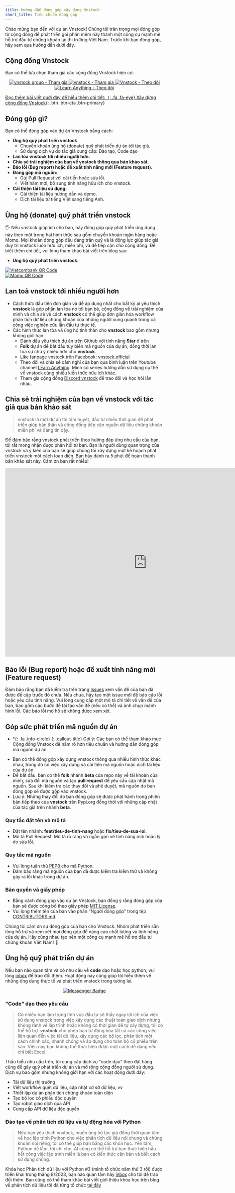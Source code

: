 ```yaml
---
title: Hướng dẫn đóng góp xây dựng Vnstock
short_title: Tiêu chuẩn đóng góp
---
```


Chào mừng bạn đến với dự án Vnstock! Chúng tôi trân trọng mọi đóng góp từ cộng đồng để phát triển gói phần mềm này thành một công cụ mạnh mẽ hỗ trợ đầu tư chứng khoán tại thị trường Việt Nam. Trước khi bạn đóng góp, hãy xem qua hướng dẫn dưới đây.

## Cộng đồng Vnstock

Bạn có thể lựa chọn tham gia các cộng đồng Vnstock hiện có:

<div id="badges" align="center">
  <a href="https://www.facebook.com/groups/vnstock">
    <img src="https://img.shields.io/badge/vnstock_group-Tham_gia-0866FF?style=for-the-badge&logo=facebook" alt="vnstock group - Tham gia"/>
  </a>
  <a href="https://discord.gg/ruugCSWVCJ">
    <img src="https://img.shields.io/badge/vnstock-Tham_gia-5865F2?style=for-the-badge&logo=Discord" alt="vnstock - Tham gia"/>
  </a>
  <a href="https://www.facebook.com/vnstock.official">
    <img src="https://img.shields.io/badge/Vnstock-Theo_dõi-0866FF?style=for-the-badge&logo=facebook" alt="Vnstock - Theo dõi"/>
  </a>
  <a href="https://www.youtube.com/@learn_anything_az?sub_confirmation=1">
    <img src="https://img.shields.io/badge/Learn_Anything-Theo_dõi-FF0000?style=for-the-badge&logo=youtube" alt="Learn Anything - Theo dõi"/>
</div>


Đọc thêm bài viết dưới đây để hiểu thêm chi tiết:
[*&nbsp;*{: .fa .fa-eye} Xây dựng cộng đồng Vnstock](https://thinhvu.com/2023/04/15/xay-dung-cong-dong-vnstock-vung-manh?utm_source=vnstock-docs&utm_medium=resource){: .btn .btn-cta .btn-primary}

## Đóng góp gì?
Bạn có thể đóng góp vào dự án Vnstock bằng cách:
- **Ủng hộ quỹ phát triển vnstock**
    - Chuyển khoản ủng hộ (donate) quỹ phát triển dự án tới tác giả.
    - Sử dụng dịch vụ do tác giả cung cấp: Đào tạo, Code dạo
- **Lan tỏa vnstock tới nhiều người hơn.**
- **Chia sẻ trải nghiệm của bạn về vnstock thông qua bản khảo sát.**
- **Báo lỗi (Bug report) hoặc đề xuất tính năng mới (Feature request).**
- **Đóng góp mã nguồn:**
    - Gửi Pull Request với cải tiến hoặc sửa lỗi.
    - Viết hàm mới, bổ sung tính năng hữu ích cho vnstock.
- **Cải thiện tài liệu sử dụng:**
    - Cải thiện tài liệu hướng dẫn và demo.
    - Dịch tài liệu từ tiếng Việt sang tiếng Anh.

## Ủng hộ (donate) quỹ phát triển vnstock

🖐 Nếu vnstock giúp ích cho bạn, hãy đóng góp quỹ phát triển ứng dụng này theo một trong hai hình thức sau gồm chuyển khoản ngân hàng hoặc Momo. Mọi khoản đóng góp đều đáng trân quý và là động lực giúp tác giả duy trì vnstock luôn hữu ích, miễn phí, và dễ tiếp cận cho cộng đồng. Để biết thêm chi tiết, vui lòng tham khảo bài viết trên blog sau: 

- **Ủng hộ quỹ phát triển vnstock**: 

<div class="row">
  <div class="col-md-6 col-sm-6 col-xs-12">
   <a href="assets/images/vcb-qr-thinhvu.jpg?raw=true" data-title="Vietcombank QR" data-toggle="lightbox"><img class="img-responsive" src="assets/images/vcb-qr-thinhvu.jpg?raw=true" alt="Vietcombank QR Code" /></a>
   <a class="mask" href="assets/images/vcb-qr-thinhvu.jpg?raw=true" data-title="Mã QR Vietcombank" data-toggle="lightbox"><i class="icon fa fa-search-plus"></i></a>
  </div>

  <div class="col-md-6 col-sm-6 col-xs-12">
   <a href="assets/images/momo-qr-thinhvu.jpeg?raw=true" data-title="Momo QR" data-toggle="lightbox"><img class="img-responsive" src="assets/images/momo-qr-thinhvu.jpeg?raw=true" alt="Momo QR Code" /></a>
   <a class="mask" href="assets/images/momo-qr-thinhvu.jpeg?raw=true" data-title="Mã QR Momo" data-toggle="lightbox"><i class="icon fa fa-search-plus"></i></a>
  </div>
 </div>

## Lan toả vnstock tới nhiều người hơn
- Cách thức đầu tiên đơn giản và dễ áp dụng nhất cho bất kỳ ai yêu thích **vnstock** là góp phần lan tỏa nó tới bạn bè, cộng đồng về trải nghiệm của mình và chia sẻ về cách **vnstock** có thể giúp đơn giản hóa workflow phân tích dữ liệu chứng khoán của những người xung quanh trong cả công việc nghiên cứu lẫn đầu tư thực tế.
- Các hình thức lan tỏa và ủng hộ tinh thần cho **vnstock** bao gồm nhưng không giới hạn
  - Đánh dấu yêu thích dự án trên Github với tính năng **Star** ở trên
  - **Folk** dự án để bắt đầu tùy biến mã nguồn của dự án, đồng thời lan tỏa sự chú ý nhiều hơn cho **vnstock**.
  - Like fanpage vnstock trên Facebook: [vnstock.official](https://www.facebook.com/vnstock.official)
  - Theo dõi và chia sẻ cảm nghĩ của bạn qua bình luận trên Youtube channel [LEarn Anything](https://www.youtube.com/@learn_anything_az). Mình có series hướng dẫn sử dụng cụ thể về vnstock cùng nhiều kiến thức hữu ích khác.
  - Tham gia cộng đồng [Discord vnstock](https://discord.gg/qJvxJcChJ3) để trao đổi và học hỏi lẫn nhau. 

## Chia sẻ trải nghiệm của bạn về **vnstock** với tác giả qua bản khảo sát

>vnstock là một dự án tôi tâm huyết, đầu tư nhiều thời gian để phát triển giúp bản thân và cộng đồng tiếp cận nguồn dữ liệu chứng khoán miễn phí và đáng tin cậy.

Để đảm bảo rằng vnstock phát triển theo hướng đáp ứng nhu cầu của bạn, tôi rất mong nhận được phản hồi từ bạn. Bạn là người dùng quan trọng của vnstock và ý kiến của bạn sẽ giúp chúng tôi xây dựng một kế hoạch phát triển vnstock một cách toàn diện. Bạn hãy dành ra 5 phút để hoàn thành bản khảo sát này. Cảm ơn bạn rất nhiều!

<iframe src="https://docs.google.com/forms/d/e/1FAIpQLSej7ZR8Q2S15yHWmgWWE8eXvyyhUo2sD3aicoeC_c6SJQSV2A/viewform?embedded=true" width="900" height="600" frameborder="0" marginheight="0" marginwidth="0">Đang tải…</iframe>

## Báo lỗi (Bug report) hoặc đề xuất tính năng mới (Feature request)
Đảm bảo rằng bạn đã kiểm tra trên trang [Issues](https://github.com/thinh-vu/vnstock/issues) xem vấn đề của bạn đã được đề cập trước đó chưa. Nếu chưa, hãy tạo một issue mới để báo cáo lỗi hoặc yêu cầu tính năng. Vui lòng cung cấp một mô tả chi tiết về vấn đề của bạn, bao gồm các bước để tái tạo vấn đề (nếu có thể) và ảnh chụp mành hình lỗi. Các báo lỗi mơ hồ sẽ không được xem xét.

## Góp sức phát triển mã nguồn dự án

* *{: .fa .info-circle}
{: .callout-title} Gợi ý: Các bạn có thể tham khảo mục Cộng đồng Vnstock để nắm rõ hơn tiêu chuẩn và hướng dẫn đóng góp mã nguồn dự án.

- Bạn có thể đóng góp xây dựng vnstock thông qua nhiều hình thức khác nhau, trong đó có việc xây dựng và cải tiến mã nguồn hoặc dịch tài liệu của dự án. 
- Để bắt đầu, bạn có thể **folk** nhánh **beta** của repo này về tài khoản của mình, sửa đổi mã nguồn và tạo **pull request** để yêu cầu cập nhật mã nguồn. Sau khi kiểm tra các thay đổi và phê duyệt, mã nguồn do bạn đóng góp sẽ được gộp vào vnstock.
- Lưu ý: Những thay đổi do bạn đóng góp sẽ được phát hành trong phiên bản tiếp theo của **vnstock** trên Pypi.org đồng thời với những cập nhật của tác giả trên nhánh **beta**.

### Quy tắc đặt tên và mô tả
- Đặt tên nhánh: **feat/tieu-de-tinh-nang** hoặc **fix/tieu-de-sua-loi**.
- Mô tả Pull Request: Mô tả rõ ràng và ngắn gọn về tính năng mới hoặc lý do sửa lỗi.

### Quy tắc mã nguồn
- Vui lòng tuân thủ [PEP8](https://www.python.org/dev/peps/pep-0008/) cho mã Python.
- Đảm bảo rằng mã nguồn của bạn đã được kiểm tra kiểm thử và không gây ra lỗi khác trong dự án.

### Bản quyền và giấy phép
- Bằng cách đóng góp vào dự án Vnstock, bạn đồng ý rằng đóng góp của bạn sẽ được công bố theo giấy phép [MIT License](https://github.com/thinh-vu/vnstock/blob/beta/LICENSE).
- Vui lòng thêm tên của bạn vào phần "Người đóng góp" trong tệp [CONTRIBUTORS.md](https://github.com/thinh-vu/vnstock/blob/beta/CONTRIBUTORS.md).

Chúng tôi cảm ơn sự đóng góp của bạn cho Vnstock. Nhóm phát triển sẵn lòng hỗ trợ và xem xét mọi đóng góp để nâng cao chất lượng và tính năng của dự án. Hãy cùng nhau tạo nên một công cụ mạnh mẽ hỗ trợ đầu tư chứng khoán Việt Nam! 🚀

## Ủng hộ quỹ phát triển dự án

Nếu bạn nào quan tâm và có nhu cầu về **code** dạo hoặc học python, vui lòng [inbox](https://www.messenger.com/t/mr.thinh.ueh) để trao đổi thêm. Hoạt động này cũng giúp tôi hiểu thêm về những ứng dụng thực tế và phát triển vnstock trong tương lai.

<div id="badges" align="center">
  <a href="https://www.messenger.com/t/mr.thinh.ueh">
    <img src="https://img.shields.io/badge/Messenger-00B2FF?style=for-the-badge&logo=messenger&logoColor=white" alt="Messenger Badge"/>
  </a>
</div>

### "Code" dạo theo yêu cầu

> Có nhiều bạn làm trong lĩnh vực đầu tư sẽ thấy ngay lợi ích của việc sử dụng vnstock trong việc xây dựng các thuật toán giao dịch nhưng không rành về lập trình hoặc không có thời gian để tự xây dựng, tôi có thể hỗ trợ. **vnstock** cho phép bạn tự động hóa tất cả các công việc liên quan đến việc tải dữ liệu, xây dựng các bộ lọc, phân tích một cách chính xác, nhanh chóng và áp dụng cho toàn bộ cổ phiếu trên sàn. Việc này bạn không thể thực hiện được một cách dễ dàng nếu chỉ biết Excel.

Thấu hiểu nhu cầu trên, tôi cung cấp dịch vụ "code dạo" theo đặt hàng cũng để gây quỹ phát triển dự án và mở rộng cộng đồng người sử dụng. Dịch vụ bao gồm nhưng không giới hạn với các hoạt động dưới đây:
- Tải dữ liệu thị trường
- Viết workflow quét dữ liệu, cập nhật cơ sở dữ liệu, vv
- Thiết lập dự án phân tích chứng khoán toàn diện
- Tạo bộ lọc cổ phiếu độc quyền
- Tạo robot giao dịch qua API
- Cung cấp API dữ liệu độc quyền

### Đào tạo về phân tích dữ liệu và tự động hóa với Python

> Nếu bạn yêu thích vnstock, muốn ủng hộ tác giả đồng thời quan tâm về học lập trình Python cho việc phân tích dữ liệu nói chung và chứng khoán nói riêng, tôi có thể giúp bạn bằng các khóa học. Yên tâm, Python dễ lắm, tôi chỉ cho. AI cũng có thể hỗ trợ bạn thực hiện hầu hết công việc lập trình miễn là bạn có kiến thức căn bản và biết cách sử dụng chúng.

Khóa học Phân tích dữ liệu với Python #3 (mình tổ chức năm thứ 3 rồi) được triển khai trong tháng 8/2023, bạn nào quan tâm hãy [inbox](https://www.messenger.com/t/mr.thinh.ueh) cho tôi để trao đổi thêm. Bạn cũng có thể tham khảo bài viết giới thiệu khóa học trên blog về phân tích dữ liệu tôi đã từng tổ chức [tại đây](https://thinhvu.com/2023/08/09/phan-tich-du-lieu-voi-python-for-data-analysis-3/)
